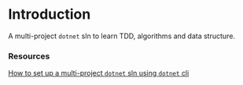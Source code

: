 # Introduction
A multi-project `dotnet` sln to learn TDD, algorithms and data structure.

### Resources
[How to set up a multi-project `dotnet` sln using `dotnet` cli](https://gist.github.com/InaSLew/a0b174f07fb657e8a3133daa3e942fb9)